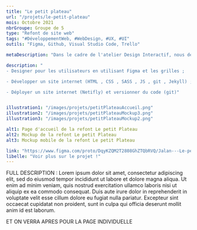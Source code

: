 ```yaml
---
title: "Le petit plateau"
url: "/projets/le-petit-plateau"
mois: Octobre 2021
nbrGroupe: Groupe de 5
type: "Refont de site web"
tags: "#DéveloppementWeb, #WebDesign, #UX, #UI"
outils: "Figma, Github, Visual Studio Code, Trello"

metaDescription: "Dans le cadre de l'atelier Design Interactif, nous devions proposer une refonte d'un site web existant. Nous avons choisi le site de compagnie de théâtre https://lepetitplateau.weebly.com/."

description: "
- Designer pour les utilisateurs en utilisant Figma et les grilles ; 

- Développer un site internet (HTML , CSS , SASS , JS , git , Jekyll) ; 

- Déployer un site internet (Netifly) et versionner du code (git)"


illustration1: "/images/projets/petitPlateauAccueil.png"
illustration2: "/images/projets/petitPlateauMockup3.png"
illustration3: "/images/projets/petitPlateauMockup2.png"

alt1: Page d'accueil de la refont Le petit Plateau
alt2: Mockup de la refont Le petit Plateau
alt3: Mockup mobile de la refont Le petit Plateau

link: "https://www.figma.com/proto/DqyKZQM2T2808GhZTQbRVQ/Jalan---Le-petit-plateau?kind=&node-id=504%3A282&page-id=416%3A2&scaling=contain&show-proto-sidebar=1&starting-point-node-id=504%3A282&viewport=241%2C48%2C0.17"
libelle: "Voir plus sur le projet !"
---
```


FULL DESCRIPTION : Lorem ipsum dolor sit amet, consectetur adipiscing elit, sed do eiusmod tempor incididunt ut labore et dolore magna aliqua. Ut enim ad minim veniam, quis nostrud exercitation ullamco laboris nisi ut aliquip ex ea commodo consequat. Duis aute irure dolor in reprehenderit in voluptate velit esse cillum dolore eu fugiat nulla pariatur. Excepteur sint occaecat cupidatat non proident, sunt in culpa qui officia deserunt mollit anim id est laborum.


ET ON VERRA APRES POUR LA PAGE INDIVIDUELLE
